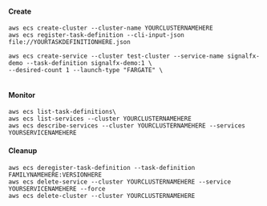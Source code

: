 #### Create

`aws ecs create-cluster --cluster-name YOURCLUSTERNAMEHERE`   
`aws ecs register-task-definition --cli-input-json file://YOURTASKDEFINITIONHERE.json`   

```aws ecs create-service --cluster test-cluster --service-name signalfx-demo --task-definition signalfx-demo:1 \```   
```--desired-count 1 --launch-type "FARGATE" \```   
```--network-configuration "awsvpcConfiguration={subnets=[subnet-YOURSUBNETIDHERE],securityGroups=[sg-YOURSECURITYGROUPIDHERE],assignPublicIp=ENABLED}"
```

#### Monitor   
    
`aws ecs list-task-definitions\`   
`aws ecs list-services --cluster YOURCLUSTERNAMEHERE`   
`aws ecs describe-services --cluster YOURCLUSTERNAMEHERE --services YOURSERVICENAMEHERE`   

#### Cleanup   
    
`aws ecs deregister-task-definition --task-definition FAMILYNAMEHERE:VERSIONHERE`   
`aws ecs delete-service --cluster YOURCLUSTERNAMEHERE --service YOURSERVICENAMEHERE --force`   
`aws ecs delete-cluster --cluster YOURCLUSTERNAMEHERE`   
